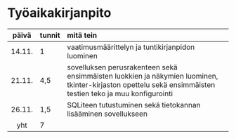 # Työaikakirjanpito

| päivä  | tunnit | mitä tein  |
| :----: |:-----| :-----|
| 14.11. | 1    | vaatimusmäärittelyn ja tuntikirjanpidon luominen |
| 21.11. | 4,5  | sovelluksen perusrakenteen sekä ensimmäisten luokkien ja näkymien luominen, tkinter-kirjaston opettelu sekä ensimmäisten testien teko ja muu konfigurointi |
| 26.11. | 1,5  | SQLiteen tutustuminen sekä tietokannan lisääminen sovellukseen |
| yht    | 7   | | 
